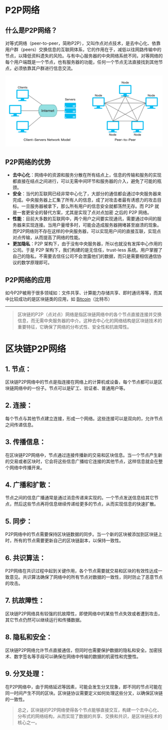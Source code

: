 
# P2P网络

## 什么是P2P网络？

对等式网络（peer-to-peer，简称P2P），又叫作点对点技术，是去中心化、依靠用户群（peers）交换信息的互联网体系，它的作用在于，减低以往网路传输中的节点，以降低资料遗失的风险。与有中心服务器的中央网络系统不同，对等网络的每个用户端既是一个节点，也有服务器的功能，任何一个节点无法直接找到其他节点，必须依靠其户群进行信息交流。

![p2p](/graph/p2p.png)

## P2P网络的优势

* **去中心化**：网络中的资源和服务分散在所有结点上，信息的传输和服务的实现都直接在结点之间进行，可以无需中间环节和服务器的介入，避免了可能的瓶颈。
* **安全**：当代的互联网已经非常中心化了，大部分的通信都会通过中央服务器来完成。中央服务器上汇集了所有人的信息，成了对攻击者最有诱惑力的攻击目标。一旦服务器被拿下，那么所有用户的信息安全就都荡然无存。而 P2P 就是一套更安全的替代方案，尤其是实现了点对点加密 之后的 P2P 网络。
* **性能**：目前大多数的互联网中，两个用户之间要实现通讯，需要通过中间的服务器来实现连接。当用户量增多时，可能会造成服务器拥堵甚至崩溃的现象。而P2P网络则不存在这样的中央服务器，可以实现用户间的直接互联，实现点对点传输，从而提高了网络的性能。
* **更加隐私**：P2P 架构下，由于没有中央服务器，所以也就没有发挥中心作用的公司。于是 P2P 架构下，我们构建的是无信任，trust-less 系统。用户掌握了自己的隐私，不需要去信任公司不会泄露他们的数据，而只是需要相信通信协议的数学原理即可。

## P2P网络的应用

如今P2P被用于很多领域如：文件共享、计算能力存储共享、即时通讯等等，而其中比较成功的是区块链类的应用，如 [Bitcoin](/bitcoin/BTC.md)（比特币）

***


>区块链的P2P（点对点）网络是指区块链网络中的各个节点直接连接并交换信息，而无需中央服务器的中介。这种去中心化的网络结构是区块链技术的重要特征，它确保了网络的分布式性、安全性和抗故障性。
# 区块链P2P网络

## 1. **节点**：
区块链P2P网络中的节点是指连接在网络上的计算机或设备，每个节点都可以是区块链网络中的一份子。节点可以是矿工、验证者、普通用户等。

## 2. **连接**：
每个节点与其他节点建立连接，形成一个网络。这些连接可以是双向的，允许节点之间传递信息。

## 3. **传播信息**：
在区块链P2P网络中，节点通过连接传播新的交易和区块信息。当一个节点产生新的交易或者区块时，它会将这些信息广播给它连接的其他节点，这样信息就会在整个网络中传播开来。

## 4. **广播和扩散**：
节点之间的信息广播通常是通过消息传递来实现的。一个节点发送信息给其它节点，然后这些节点再将信息继续传递给更多的节点，从而实现信息的快速扩散。

## 5. **同步**：
P2P网络中的节点需要保持区块链数据的同步。当一个新的区块被添加到区块链上时，所有的节点需要更新自己的区块链副本，以保持一致性。

## 6. **共识算法**：
P2P网络在共识过程中起到关键作用，各个节点需要就交易和区块的有效性达成一致意见。共识算法确保了网络中的所有节点对数据的一致性，同时防止了恶意节点的攻击。

## 7. **抗故障性**：
区块链P2P网络具有较强的抗故障性，即使网络中的某些节点失效或者遭到攻击，其它节点仍然可以继续运行和传播数据。

## 8. **隐私和安全**：
区块链P2P网络允许节点直接通信，但同时也需要保护数据的隐私和安全。加密技术、数字签名等手段可以确保在网络中传输的数据的机密性和完整性。

## 9. **分叉处理**：
在P2P网络中，由于网络延迟等因素，可能会发生分叉现象，即不同的节点可能在同一时间产生不同的区块。区块链协议需要定义如何处理这些分叉，以确保区块链的一致性。

>总之，区块链的P2P网络使得各个节点能够直接交互，构建一个去中心化、分布式的网络结构，从而实现了数据的共享、交换和共识，是区块链技术的核心之一。